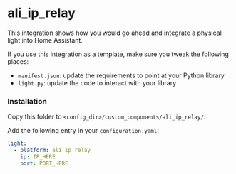 # ali_ip_relay

This integration shows how you would go ahead and integrate a physical light into Home Assistant.

If you use this integration as a template, make sure you tweak the following places:

 - `manifest.json`: update the requirements to point at your Python library
 - `light.py`: update the code to interact with your library

### Installation

Copy this folder to `<config_dir>/custom_components/ali_ip_relay/`.

Add the following entry in your `configuration.yaml`:

```yaml
light:
  - platform: ali_ip_relay
    ip: IP_HERE
    port: PORT_HERE
```
